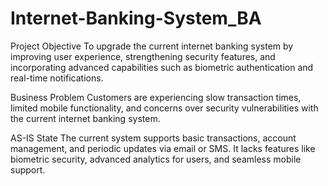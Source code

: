 # Internet-Banking-System_BA

Project Objective
To upgrade the current internet banking system by improving user experience, strengthening security features, and incorporating advanced capabilities such as biometric authentication and real-time notifications.

Business Problem
Customers are experiencing slow transaction times, limited mobile functionality, and concerns over security vulnerabilities with the current internet banking system.

AS-IS State
The current system supports basic transactions, account management, and periodic updates via email or SMS. It lacks features like biometric security, advanced analytics for users, and seamless mobile support.
